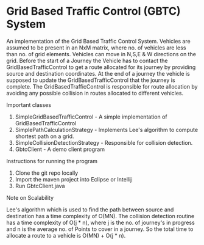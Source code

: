 # Grid Based Traffic Control (GBTC) System
An implementation of the Grid Based Traffic Control System. Vehicles are assumed to be present in an NxM matrix, 
where no. of vehicles are less than no. of grid elements. Vehicles can move in N,S,E & W directions on the grid. Before the start of a Journey the Vehicle has to contact the GridBasedTrafficControl to get a route allocated for its journey by providing source and destination coordinates. At the end of a journey the vehicle is supposed to update the GridBasedTrafficControl that the journey is complete. The GridBasedTrafficControl is responsible for route allocation by avoiding any possible collision in routes allocated to different vehicles.

Important classes

1. SimpleGridBasedTrafficControl - A simple implementation of GridBasedTrafficControl
2. SimplePathCalculationStrategy - Implements Lee's algorithm to compute shortest path on a grid.
3. SimpleCollisionDetectionStrategy - Responsible for collision detection.
4. GbtcClient - A demo client program

Instructions for running the program

1. Clone the git repo locally
2. Import the maven project into Eclipse or Intellij
3. Run GbtcClient.java

Note on Scalability

Lee's algorithm which is used to find the path between source and destination has a time complexity of O(MN). The collision detection routine has a time complexity of O(j * n), where j is the no. of journey's in progress and n is the average no. of Points to cover in a journey. So the total time to allocate a route to a vehicle is O(MN) + O(j * n).
